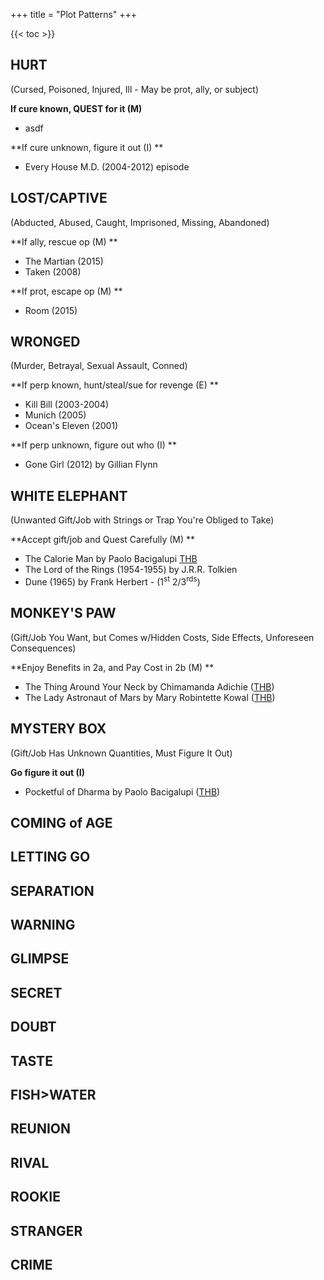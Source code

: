 +++
title = "Plot Patterns"
+++

{{< toc >}}

## HURT
(Cursed, Poisoned, Injured, Ill - May be prot, ally, or subject)

**If cure known, QUEST for it (M)**
* asdf
  
**If cure unknown, figure it out (I) **
* Every House M.D. (2004-2012) episode

## LOST/CAPTIVE
(Abducted, Abused, Caught, Imprisoned, Missing, Abandoned)

**If ally, rescue op (M) **
* The Martian (2015)
* Taken (2008)

**If prot, escape op (M) **
* Room (2015)

## WRONGED
(Murder, Betrayal, Sexual Assault, Conned)

**If perp known, hunt/steal/sue for revenge (E) **
* Kill Bill (2003-2004)
* Munich (2005)
* Ocean's Eleven (2001)

**If perp unknown, figure out who (I) **
* Gone Girl (2012) by Gillian Flynn

## WHITE ELEPHANT
(Unwanted Gift/Job with Strings or Trap You're Obliged to Take)

**Accept gift/job and Quest Carefully (M) **
* The Calorie Man by Paolo Bacigalupi [THB](https://journal.jinnzhong.com/thb-035-calorie-seed/)
* The Lord of the Rings (1954-1955) by J.R.R. Tolkien
* Dune (1965) by Frank Herbert - (1<sup>st</sup> 2/3<sup>rds</sup>)

## MONKEY'S PAW
(Gift/Job You Want, but Comes w/Hidden Costs, Side Effects, Unforeseen Consequences)

**Enjoy Benefits in 2a, and Pay Cost in 2b (M) **
* The Thing Around Your Neck by Chimamanda Adichie ([THB](https://journal.jinnzhong.com/thb-038-neck-thing/))
* The Lady Astronaut of Mars by Mary Robintette Kowal ([THB](https://journal.jinnzhong.com/thb-036-mars-lady/))

## MYSTERY BOX
(Gift/Job Has Unknown Quantities, Must Figure It Out)

**Go figure it out (I)** 
* Pocketful of Dharma by Paolo Bacigalupi ([THB](https://journal.jinnzhong.com/thb-033-dharma-cube/))

## COMING of AGE
## LETTING GO
## SEPARATION
## WARNING
## GLIMPSE
## SECRET
## DOUBT
## TASTE
## FISH>WATER
## REUNION
## RIVAL
## ROOKIE
## STRANGER
## CRIME


